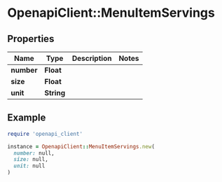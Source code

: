 # OpenapiClient::MenuItemServings

## Properties

| Name | Type | Description | Notes |
| ---- | ---- | ----------- | ----- |
| **number** | **Float** |  |  |
| **size** | **Float** |  |  |
| **unit** | **String** |  |  |

## Example

```ruby
require 'openapi_client'

instance = OpenapiClient::MenuItemServings.new(
  number: null,
  size: null,
  unit: null
)
```

